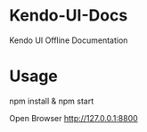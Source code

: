 # Kendo-UI-Docs
Kendo UI Offline Documentation

# Usage
npm install & npm start

Open Browser http://127.0.0.1:8800
